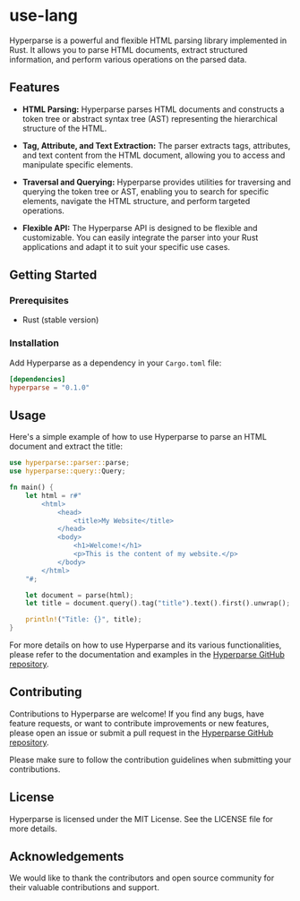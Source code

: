 # use-lang

Hyperparse is a powerful and flexible HTML parsing library implemented in Rust. It allows you to parse HTML documents, extract structured information, and perform various operations on the parsed data.

## Features

- **HTML Parsing:** Hyperparse parses HTML documents and constructs a token tree or abstract syntax tree (AST) representing the hierarchical structure of the HTML.

- **Tag, Attribute, and Text Extraction:** The parser extracts tags, attributes, and text content from the HTML document, allowing you to access and manipulate specific elements.

- **Traversal and Querying:** Hyperparse provides utilities for traversing and querying the token tree or AST, enabling you to search for specific elements, navigate the HTML structure, and perform targeted operations.

- **Flexible API:** The Hyperparse API is designed to be flexible and customizable. You can easily integrate the parser into your Rust applications and adapt it to suit your specific use cases.

## Getting Started

### Prerequisites

- Rust (stable version)

### Installation

Add Hyperparse as a dependency in your `Cargo.toml` file:

```toml
[dependencies]
hyperparse = "0.1.0"
```

## Usage

Here's a simple example of how to use Hyperparse to parse an HTML document and extract the title:

```rust
use hyperparse::parser::parse;
use hyperparse::query::Query;

fn main() {
    let html = r#"
        <html>
            <head>
                <title>My Website</title>
            </head>
            <body>
                <h1>Welcome!</h1>
                <p>This is the content of my website.</p>
            </body>
        </html>
    "#;

    let document = parse(html);
    let title = document.query().tag("title").text().first().unwrap();

    println!("Title: {}", title);
}
```

For more details on how to use Hyperparse and its various functionalities, please refer to the documentation and examples in the [Hyperparse GitHub repository](https://github.com/tidefeed/hyperparse).

## Contributing

Contributions to Hyperparse are welcome! If you find any bugs, have feature requests, or want to contribute improvements or new features, please open an issue or submit a pull request in the [Hyperparse GitHub repository](https://github.com/tidefeed/hyperparse).

Please make sure to follow the contribution guidelines when submitting your contributions.

## License

Hyperparse is licensed under the MIT License. See the LICENSE file for more details.

## Acknowledgements

We would like to thank the contributors and open source community for their valuable contributions and support.